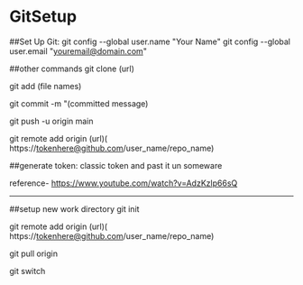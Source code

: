 # GitSetup

##Set Up Git:
git config --global user.name "Your Name"
git config --global user.email "youremail@domain.com"


##other commands
git clone (url)

git add (file names)

git commit -m "(committed message)

git push -u origin main 

git remote add origin (url)( https://tokenhere@github.com/user_name/repo_name)

##generate token:
classic token and past it un someware

reference- https://www.youtube.com/watch?v=AdzKzlp66sQ


--------------------------

##setup new work directory
git init

git remote add origin (url)( https://tokenhere@github.com/user_name/repo_name)

git pull origin

git switch <branchname>


